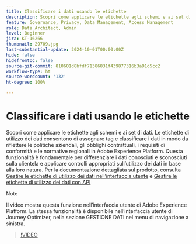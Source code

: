 ```yaml
---
title: Classificare i dati usando le etichette
description: Scopri come applicare le etichette agli schemi e ai set di dati.
feature: Governance, Privacy, Data Management, Access Management
role: Data Architect, Admin
level: Beginner
jira: KT-16266
thumbnail: 29709.jpg
last-substantial-update: 2024-10-01T00:00:00Z
hide: false
hidefromtoc: false
source-git-commit: 810601d8bfdf71386831f439877316b3a91d5cc2
workflow-type: ht
source-wordcount: '132'
ht-degree: 100%

---
```


# Classificare i dati usando le etichette

Scopri come applicare le etichette agli schemi e ai set di dati. Le etichette di utilizzo dei dati consentono di assegnare tag e classificare i dati in modo da riflettere le politiche aziendali, gli obblighi contrattuali, i requisiti di conformità e le normative regionali in Adobe Experience Platform. Questa funzionalità è fondamentale per differenziare i dati conosciuti e sconosciuti sulla clientela e applicare controlli appropriati sull’utilizzo dei dati in base alla loro natura. Per la documentazione dettagliata sul prodotto, consulta [Gestire le etichette di utilizzo dei dati nell’interfaccia utente](https://experienceleague.adobe.com/docs/experience-platform/data-governance/labels/user-guide.html?lang=it) e [Gestire le etichette di utilizzo dei dati con API](https://experienceleague.adobe.com/docs/experience-platform/data-governance/labels/dataset-api.html?lang=it)

>[!NOTE]
>
>Il video mostra questa funzione nell’interfaccia utente di Adobe Experience Platform. La stessa funzionalità è disponibile nell’interfaccia utente di Journey Optimizer, nella sezione GESTIONE DATI nel menu di navigazione a sinistra.

>[!VIDEO](https://video.tv.adobe.com/v/3422790?learn=on&captions=ita)
